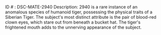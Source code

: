 ID # : DSC-MATE-2940
Description: 2940 is a rare instance of an anomalous species of humanoid tiger, possessing the physical traits of a Siberian Tiger. The subject's most distinct attribute is the pair of blood-red clown eyes, which stare out from beneath a bucket hat. The tiger's frightened mouth adds to the unnerving appearance of the subject.